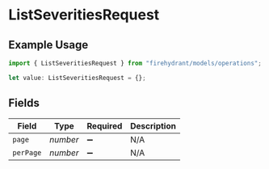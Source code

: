 # ListSeveritiesRequest

## Example Usage

```typescript
import { ListSeveritiesRequest } from "firehydrant/models/operations";

let value: ListSeveritiesRequest = {};
```

## Fields

| Field              | Type               | Required           | Description        |
| ------------------ | ------------------ | ------------------ | ------------------ |
| `page`             | *number*           | :heavy_minus_sign: | N/A                |
| `perPage`          | *number*           | :heavy_minus_sign: | N/A                |